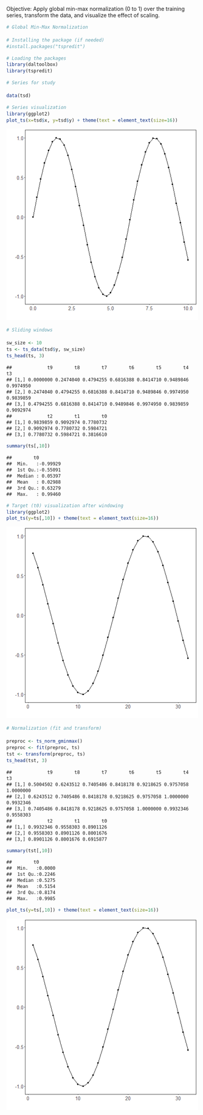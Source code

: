 Objective: Apply global min-max normalization (0 to 1) over the training series, transform the data, and visualize the effect of scaling.


``` r
# Global Min-Max Normalization

# Installing the package (if needed)
#install.packages("tspredit")
```


``` r
# Loading the packages
library(daltoolbox)
library(tspredit) 
```



``` r
# Series for study

data(tsd)
```


``` r
# Series visualization
library(ggplot2)
plot_ts(x=tsd$x, y=tsd$y) + theme(text = element_text(size=16))
```

![plot of chunk unnamed-chunk-4](fig/ts_norm_gminmax/unnamed-chunk-4-1.png)


``` r
# Sliding windows

sw_size <- 10
ts <- ts_data(tsd$y, sw_size)
ts_head(ts, 3)
```

```
##             t9        t8        t7        t6        t5        t4        t3
## [1,] 0.0000000 0.2474040 0.4794255 0.6816388 0.8414710 0.9489846 0.9974950
## [2,] 0.2474040 0.4794255 0.6816388 0.8414710 0.9489846 0.9974950 0.9839859
## [3,] 0.4794255 0.6816388 0.8414710 0.9489846 0.9974950 0.9839859 0.9092974
##             t2        t1        t0
## [1,] 0.9839859 0.9092974 0.7780732
## [2,] 0.9092974 0.7780732 0.5984721
## [3,] 0.7780732 0.5984721 0.3816610
```

``` r
summary(ts[,10])
```

```
##        t0          
##  Min.   :-0.99929  
##  1st Qu.:-0.55091  
##  Median : 0.05397  
##  Mean   : 0.02988  
##  3rd Qu.: 0.63279  
##  Max.   : 0.99460
```


``` r
# Target (t0) visualization after windowing
library(ggplot2)
plot_ts(y=ts[,10]) + theme(text = element_text(size=16))
```

![plot of chunk unnamed-chunk-6](fig/ts_norm_gminmax/unnamed-chunk-6-1.png)


``` r
# Normalization (fit and transform)

preproc <- ts_norm_gminmax()
preproc <- fit(preproc, ts)
tst <- transform(preproc, ts)
ts_head(tst, 3)
```

```
##             t9        t8        t7        t6        t5        t4        t3
## [1,] 0.5004502 0.6243512 0.7405486 0.8418178 0.9218625 0.9757058 1.0000000
## [2,] 0.6243512 0.7405486 0.8418178 0.9218625 0.9757058 1.0000000 0.9932346
## [3,] 0.7405486 0.8418178 0.9218625 0.9757058 1.0000000 0.9932346 0.9558303
##             t2        t1        t0
## [1,] 0.9932346 0.9558303 0.8901126
## [2,] 0.9558303 0.8901126 0.8001676
## [3,] 0.8901126 0.8001676 0.6915877
```

``` r
summary(tst[,10])
```

```
##        t0        
##  Min.   :0.0000  
##  1st Qu.:0.2246  
##  Median :0.5275  
##  Mean   :0.5154  
##  3rd Qu.:0.8174  
##  Max.   :0.9985
```

``` r
plot_ts(y=ts[,10]) + theme(text = element_text(size=16))
```

![plot of chunk unnamed-chunk-7](fig/ts_norm_gminmax/unnamed-chunk-7-1.png)

